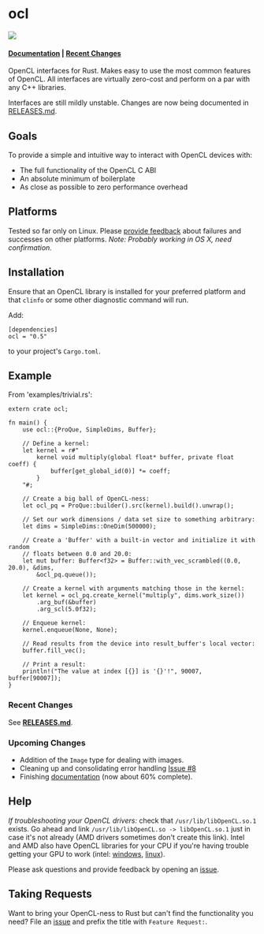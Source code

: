 # ocl

[![](http://meritbadge.herokuapp.com/ocl)](https://crates.io/crates/ocl)
#### [Documentation](http://doc.cogciprocate.com/ocl/) | [Recent Changes](https://github.com/cogciprocate/ocl/blob/master/RELEASES.md)

OpenCL interfaces for Rust. Makes easy to use the most common features of OpenCL. All interfaces are virtually zero-cost and perform on a par with any C++ libraries.

Interfaces are still mildly unstable. Changes are now being documented in [RELEASES.md](https://github.com/cogciprocate/ocl/blob/master/RELEASES.md).


## Goals

To provide a simple and intuitive way to interact with OpenCL devices with:
- The full functionality of the OpenCL C ABI 
- An absolute minimum of boilerplate
- As close as possible to zero performance overhead


## Platforms

Tested so far only on Linux. Please [provide feedback](https://github.com/cogciprocate/ocl_rust/issues) about failures and successes on other platforms. *Note: Probably working in OS X, need confirmation.*


## Installation

Ensure that an OpenCL library is installed for your preferred platform and that `clinfo` or some other diagnostic command will run.

Add:

```
[dependencies]
ocl = "0.5"
```

to your project's `Cargo.toml`.


## Example 
From 'examples/trivial.rs':
```
extern crate ocl;

fn main() {
	use ocl::{ProQue, SimpleDims, Buffer};

	// Define a kernel:
	let kernel = r#"
		kernel void multiply(global float* buffer, private float coeff) {
			buffer[get_global_id(0)] *= coeff;
		}
	"#;

	// Create a big ball of OpenCL-ness:
	let ocl_pq = ProQue::builder().src(kernel).build().unwrap();

	// Set our work dimensions / data set size to something arbitrary:
	let dims = SimpleDims::OneDim(500000);

	// Create a 'Buffer' with a built-in vector and initialize it with random 
	// floats between 0.0 and 20.0:
	let mut buffer: Buffer<f32> = Buffer::with_vec_scrambled((0.0, 20.0), &dims, 
		&ocl_pq.queue());

	// Create a kernel with arguments matching those in the kernel:
	let kernel = ocl_pq.create_kernel("multiply", dims.work_size())
		.arg_buf(&buffer)
		.arg_scl(5.0f32);

	// Enqueue kernel:
	kernel.enqueue(None, None);

	// Read results from the device into result_buffer's local vector:
	buffer.fill_vec();

	// Print a result:
	println!("The value at index [{}] is '{}'!", 90007, buffer[90007]);
}
```

### Recent Changes

See **[RELEASES.md](https://github.com/cogciprocate/ocl/blob/master/RELEASES.md)**.


### Upcoming Changes

* Addition of the `Image` type for dealing with images.
* Cleaning up and consolidating error handling [Issue #8](https://github.com/cogciprocate/ocl/issues/8) 
* Finishing [documentation](http://doc.cogciprocate.com/ocl/) (now about 60% complete).

## Help

*If troubleshooting your OpenCL drivers:* check that `/usr/lib/libOpenCL.so.1` exists. Go ahead and link `/usr/lib/libOpenCL.so -> libOpenCL.so.1` just in case it's not already (AMD drivers sometimes don't create this link).  Intel and AMD also have OpenCL libraries for your CPU if you're having trouble getting your GPU to work (intel: [windows](http://registrationcenter.intel.com/irc_nas/5198/opencl_runtime_15.1_x64_setup.msi), [linux](http://registrationcenter.intel.com/irc_nas/5193/opencl_runtime_15.1_x64_5.0.0.57.tgz)). 

Please ask questions and provide feedback by opening an [issue](https://github.com/cogciprocate/ocl_rust/issues).

## Taking Requests
Want to bring your OpenCL-ness to Rust but can't find the functionality you need? File an [issue](https://github.com/cogciprocate/ocl_rust/issues) and prefix the title with `Feature Request:`.
